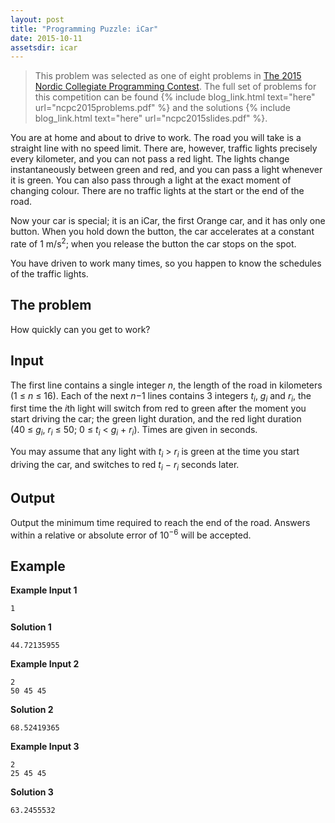 ```yaml
---
layout: post
title: "Programming Puzzle: iCar"
date: 2015-10-11
assetsdir: icar
---
```


> This problem was selected as one of eight problems in [The 2015 Nordic Collegiate Programming Contest](https://icpc.baylor.edu/regionals/finder/nordic-2015). The full set of problems for this competition can be found {% include blog_link.html text="here" url="ncpc2015problems.pdf" %} and the solutions {% include blog_link.html text="here" url="ncpc2015slides.pdf" %}.

You are at home and about to drive to work. The road you will take is a straight line with no speed limit. There are, however, traffic lights precisely every kilometer, and you can not pass a red light. The lights change instantaneously between green and red, and you can pass a light whenever it is green. You can also pass through a light at the exact moment of changing colour. There are no traffic lights at the start or the end of the road.

Now your car is special; it is an iCar, the first Orange car, and it has only one button. When you hold down the button, the car accelerates at a constant rate of 1 m/s<sup>2</sup>; when you release the button the car stops on the spot.

You have driven to work many times, so you happen to know the schedules of the traffic lights.


The problem
--
How quickly can you get to work?

Input
--
The first line contains a single integer *n*, the length of the road in kilometers (1 &le; *n* &le; 16). Each of the next *n*&minus;1 lines contains 3 integers *t<sub>i</sub>*, *g<sub>i</sub>* and *r<sub>i</sub>*, the first time the *i*th light will switch from red to green after the moment you start driving the car; the green light duration, and the red light duration (40&nbsp;&le;&nbsp;*g<sub>i</sub>*, *r<sub>i</sub>*&nbsp;&le;&nbsp;50; 0&nbsp;&le;&nbsp;*t<sub>i</sub>*&nbsp;&lt;&nbsp;*g<sub>i</sub>*&nbsp;+&nbsp;*r<sub>i</sub>*). Times are given in seconds.

You may assume that any light with *t<sub>i</sub>* &gt; *r<sub>i</sub>* is green at the time you start driving the car, and switches to red *t<sub>i</sub>*&nbsp;&minus;&nbsp;*r<sub>i</sub>* seconds later.

Output
--
Output the minimum time required to reach the end of the road. Answers within a relative or absolute error of 10<sup>&minus;6</sup> will be accepted.

Example
--

**Example Input 1**

    1

**Solution 1**

    44.72135955

**Example Input 2**

    2
    50 45 45

**Solution 2**

    68.52419365

**Example Input 3**

    2
    25 45 45

**Solution 3**

    63.2455532
